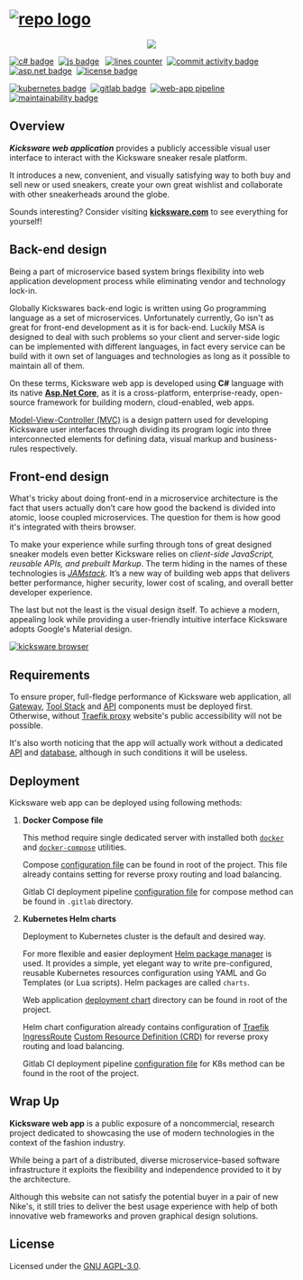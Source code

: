 # [![repo logo][]][Kicksware url]

<p align="center">
	<a href="https://kicksware.com">
		<img src="https://img.shields.io/website?label=Visit%20website&down_message=unavailable&up_color=teal&up_message=kicksware.com%20%7C%20online&url=https%3A%2F%2Fkicksware.com">
	</a>
</p>

[![c# badge]](https://docs.microsoft.com/dotnet/csharp)&nbsp;
[![js badge]][jamstack]&ensp;
[![lines counter]](https://github.com/timoth-y/kicksware-web-app)&nbsp;
[![commit activity badge]][repo commit activity]&nbsp;
[![asp.net badge]][asp.net core]&nbsp;
[![license badge]](https://www.gnu.org/licenses/agpl-3.0)

[![kubernetes badge]](https://kubernetes.io)&nbsp;
[![gitlab badge]](https://ci.kicksware.com/kicksware/kicksware-web-app)&nbsp;
[![web-app pipeline]](https://ci.kicksware.com/kicksware/web-app/-/commits/master)&nbsp;
[![maintainability badge]][maintainability source]

## Overview

_**Kicksware web application**_ provides a publicly accessible visual user interface to interact with the Kicksware sneaker resale platform.

It introduces a new, convenient, and visually satisfying way to both buy and sell new or used sneakers, create your own great wishlist and collaborate with other sneakerheads around the globe.

Sounds interesting? Consider visiting [**kicksware.com**][kicksware url] to see everything for yourself!

## Back-end design

Being a part of microservice based system brings flexibility into web application development process while eliminating vendor and technology lock-in.

Globally Kickswares back-end logic is written using Go programming language as a set of microservices. Unfortunately currently, Go isn't as great for front-end development as it is for back-end. Luckily MSA is designed to deal with such problems so your client and server-side logic can be implemented with different languages, in fact every service can be build with it own set of languages and technologies as long as it possible to maintain all of them.

On these terms, Kicksware web app is developed using **C#** language with its native [**Asp.Net Core**][asp.net core], as it is a cross-platform, enterprise-ready, open-source framework for building modern, cloud-enabled, web apps.

[Model-View-Controller (MVC)][mvc pattern] is a design pattern used for developing Kicksware user interfaces through dividing its program logic into three interconnected elements for defining data, visual markup and business-rules respectively.

## Front-end design

What's tricky about doing front-end in a microservice architecture is the fact that users actually don’t care how good the backend is divided into atomic, loose coupled microservices. The question for them is how good it's integrated with theirs browser.

To make your experience while surfing through tons of great designed sneaker models even better Kicksware relies on _client-side JavaScript, reusable APIs, and prebuilt Markup_. The term hiding in the names of these technologies is [_JAMstack_][jamstack]. It’s a new way of building web apps that delivers better performance, higher security, lower cost of scaling, and overall better developer experience.

The last but not the least is the visual design itself. To achieve a modern, appealing look while providing a user-friendly intuitive interface Kicksware adopts Google's Material design.

[![kicksware browser][]][Kicksware url]

## Requirements

To ensure proper, full-fledge performance of Kicksware web application, all [Gateway][gateway repo], [Tool Stack][tool-stack repo] and [API][api repo] components must be deployed first. Otherwise, without [Traefik proxy][gateway repo] website's public accessibility will not be possible.

It's also worth noticing that the app will actually work without a dedicated [API][api repo] and [database][tool-stack repo], although in such conditions it will be useless.

## Deployment

Kicksware web app can be deployed using following methods:

1. **Docker Compose file**

   This method require single dedicated server with installed both [`docker`][docker-compose] and [`docker-compose`][docker-compose] utilities.

   Compose [configuration file][compose config] can be found in root of the project. This file already contains setting for reverse proxy routing and load balancing.

   Gitlab CI deployment pipeline [configuration file][ci compose config] for compose method can be found in `.gitlab` directory.

2. **Kubernetes Helm charts**

   Deployment to Kubernetes cluster is the default and desired way.

   For more flexible and easier deployment [Helm package manager][helm] is used. It provides a simple, yet elegant way to write pre-configured, reusable Kubernetes resources configuration using YAML and Go Templates (or Lua scripts). Helm packages are called `charts`.

   Web application [deployment chart][helm chart] directory can be found in root of the project.

   Helm chart configuration already contains configuration of [Traefik IngressRoute][ingress route] [Custom Resource Definition (CRD)][k8s crd] for reverse proxy routing and load balancing.

   Gitlab CI deployment pipeline [configuration file][ci k8s config] for K8s method can be found in the root of the project.

## Wrap Up

**Kicksware web app** is a public exposure of a noncommercial, research project dedicated to showcasing the use of modern technologies in the context of the fashion industry.

While being a part of a distributed, diverse microservice-based software infrastructure it exploits the flexibility and independence provided to it by the architecture.

Although this website can not satisfy the potential buyer in a pair of new Nike's, it still tries to deliver the best usage experience with help of both innovative web frameworks and proven graphical design solutions.

## License

Licensed under the [GNU AGPL-3.0][license file].

[repo logo]: https://ci.kicksware.com/kicksware/web-app/-/raw/master/assets/repo-logo.png
[kicksware url]: https://kicksware.com

[Website badge]: https://img.shields.io/website?label=Visit%20website&down_message=unavailable&up_color=teal&up_message=kicksware.com%20%7C%20online&url=https%3A%2F%2Fkicksware.com
[c# badge]: https://img.shields.io/badge/Code-C%23-informational?style=flat&logo=c-sharp&logoColor=white&color=1E9E25
[js badge]: https://img.shields.io/badge/Code-JavaScript-informational?style=flat&logo=javascript&logoColor=white&color=F7E018
[commit activity badge]: https://img.shields.io/github/commit-activity/m/timoth-y/kicksware-web-app?label=Commit%20activity&color=teal
[repo commit activity]: https://github.com/timoth-y/kicksware-web-app/graphs/commit-activity
[lines counter]: https://img.shields.io/tokei/lines/github/timoth-y/kicksware-web-app?color=teal&label=Lines
[asp.net badge]: https://img.shields.io/badge/Framework-ASP.NET%20Core-informational?style=flat&logo=.net&logoColor=white&color=teal
[license badge]: https://img.shields.io/badge/License-AGPL%20v3-blue.svg?color=teal
[architecture badge]: https://img.shields.io/badge/Architecture-Microservices-informational?style=flat&logo=opslevel&logoColor=white&color=teal
[kubernetes badge]: https://img.shields.io/badge/DevOps-Kubernetes-informational?style=flat&logo=kubernetes&logoColor=white&color=316DE6
[gitlab badge]: https://img.shields.io/badge/CI-Gitlab_CE-informational?style=flat&logo=gitlab&logoColor=white&color=FCA326
[web-app pipeline]: https://ci.kicksware.com/kicksware/web-app/badges/master/pipeline.svg?key_text=Web%20App%20|%20pipeline&key_width=115
[maintainability badge]: https://api.codeclimate.com/v1/badges/225b52efad204b10fc2d/maintainability
[maintainability source]: https://codeclimate.com/github/timoth-y/kicksware-web-app/maintainability

[asp.net core]: https://dotnet.microsoft.com/apps/aspnet
[mvc pattern]: https://www.codecademy.com/articles/mvc
[jamstack]: https://jamstack.org
[material design]: https://material.io/design

[kicksware browser]: https://ci.kicksware.com/kicksware/web-app/-/raw/master/assets/kicksware-browser.png

[api repo]: https://github.com/timoth-y/kicksware-api
[gateway repo]: https://github.com/timoth-y/kicksware-gateway
[tool-stack repo]: https://github.com/timoth-y/kicksware-tool-stack

[docker-desktop]: https://docs.docker.com/desktop/
[docker-compose]: https://docs.docker.com/compose/
[compose config]: https://github.com/timoth-y/kicksware-web-app/blob/master/docker-compose.yml
[ci compose config]: https://github.com/timoth-y/kicksware-web-app/blob/master/.gitlab/.gitlab-ci.compose.yml
[ci k8s config]: https://github.com/timoth-y/kicksware-web-app/blob/master/.gitlab-ci.yml
[k8s crd]: https://kubernetes.io/docs/concepts/extend-kubernetes/api-extension/custom-resources/
[ingress route]: https://docs.traefik.io/routing/providers/kubernetes-crd/

[helm]: https://helm.sh/
[helm chart]: https://github.com/timoth-y/kicksware-web-app/tree/master/webapp-chart

[license file]: https://github.com/timoth-y/kicksware-web-app/blob/master/LICENSE